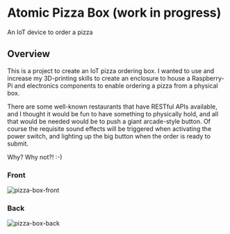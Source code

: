 # Atomic Pizza Box (work in progress)
An IoT device to order a pizza

## Overview
This is a project to create an IoT pizza ordering box. I wanted to use and increase my 3D-printing skills to create an enclosure to house a Raspberry-Pi and electronics components to enable ordering a pizza from a physical box.

There are some well-known restaurants that have RESTful APIs available, and I thought it would be fun to have something to physically hold, and all that would be needed would be to push a giant arcade-style button. Of course the requisite sound effects will be triggered when activating the power switch, and lighting up the big button when the order is ready to submit.

Why? Why not?! :-)

### Front
![pizza-box-front](https://user-images.githubusercontent.com/12666421/126840010-ca255bf6-506b-4862-a0fd-a3b989520429.JPG)

### Back
![pizza-box-back](https://user-images.githubusercontent.com/12666421/126840023-1de44b57-c0f7-47c0-bb13-d8b156d8f0f4.JPG)
